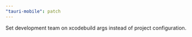```yaml
---
"tauri-mobile": patch
---
```


Set development team on xcodebuild args instead of project configuration.
